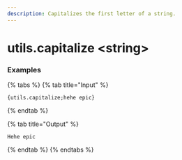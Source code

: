 ```yaml
---
description: Capitalizes the first letter of a string.
---
```


# utils.capitalize <string\>

### Examples

{% tabs %}
{% tab title="Input" %}

```text
{utils.capitalize;hehe epic}
```

{% endtab %}

{% tab title="Output" %}

```text
Hehe epic
```

{% endtab %}
{% endtabs %}
